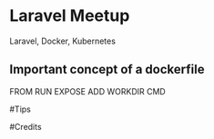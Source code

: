 # Laravel Meetup 
Laravel, Docker, Kubernetes

## Important concept of a dockerfile 
FROM 
RUN
EXPOSE
ADD
WORKDIR
CMD

#Tips

#Credits